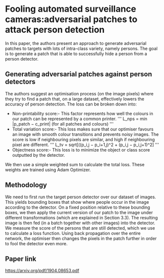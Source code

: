 # Fooling automated surveillance cameras:adversarial patches to attack person detection

In this paper, the authors present an approach to generate adversarial patches to targets with lots of intra-class variety, namely persons. The goal is to generate a patch that is able to successfully hide a person from a person detector.

## Generating adversarial patches against person detectors

The authors suggest an optimisation process (on the image pixels) where they try to find a patch that, on a large dataset, effectively lowers the accuracy of person detection. The loss can be broken down into:
* Non-printability score:- This factor represents how well the colours in our patch can be represented by a common printer.
'''
L_nps = min |p_patch − c_print| (for all patches and colours)
'''
* Total variation score:- This loss makes sure that our optimiser favours an image with smooth colour transitions and prevents noisy images. The score is low if neighbouring pixels are similar, and high if neighbouring pixel are different.
'''
L_tv = sqrt[((p_i,j − p_i+1,j)^2 + (p_i,j − p_i,j+1)^2]
'''
* Objectness score:- This loss is to minimize the object or class score outputted by the detector.

We then use a simple weighted sum to calculate the total loss. These weights are trained using Adam Optimizer.

## Methodology

We need to first run the target person detector over our dataset of images. This yields bounding boxes that show where people occur in the image according to the detector. On a fixed position relative to these bounding boxes, we then apply the current version of our patch to the image under different transformations (which are explained in Section 3.3). The resulting image is then fed (in a batch together with other images) into the detector. We measure the score of the persons that are still detected, which we use to calculate a loss function. Using back propagation over the entire network, the optimiser then changes the pixels in the patch further in order to fool the detector even more.

## Paper link

https://arxiv.org/pdf/1904.08653.pdf
